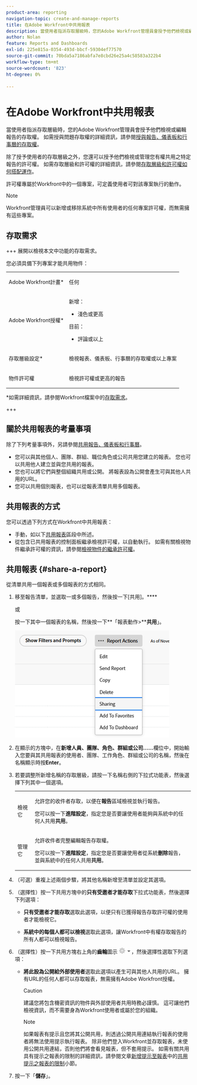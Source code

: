 ```yaml
---
product-area: reporting
navigation-topic: create-and-manage-reports
title: 在Adobe Workfront中共用報表
description: 當使用者指派存取層級時，您的Adobe Workfront管理員會授予他們檢視或編輯報告的存取權。 如需授與問題存取權的詳細資訊，請參閱授與報告、控制面板和行事曆的存取權。
author: Nolan
feature: Reports and Dashboards
exl-id: 225e815a-0354-493d-bbcf-59304ef77570
source-git-commit: 70bda5a7186abfa7e8cbd26e25a4c58583a322b4
workflow-type: tm+mt
source-wordcount: '823'
ht-degree: 0%

---
```


# 在Adobe Workfront中共用報表

<!-- Audited: 11/2024 -->

當使用者指派存取層級時，您的Adobe Workfront管理員會授予他們檢視或編輯報告的存取權。 如需授與問題存取權的詳細資訊，請參閱[授與報告、儀表板和行事曆的存取權](../../../administration-and-setup/add-users/configure-and-grant-access/grant-access-reports-dashboards-calendars.md)。

除了授予使用者的存取層級之外，您還可以授予他們檢視或管理您有權共用之特定報告的許可權。 如需存取層級和許可權的詳細資訊，請參閱[存取層級和許可權如何搭配運作](../../../administration-and-setup/add-users/access-levels-and-object-permissions/how-access-levels-permissions-work-together.md)。

許可權專屬於Workfront中的一個專案，可定義使用者可對該專案執行的動作。

>[!NOTE]
>
>Workfront管理員可以新增或移除系統中所有使用者的任何專案許可權，而無需擁有這些專案。

## 存取需求

+++ 展開以檢視本文中功能的存取需求。

您必須具備下列專案才能共用物件：

<table style="table-layout:auto"> 
 <col> 
 <col> 
 <tbody> 
  <tr> 
   <td role="rowheader">Adobe Workfront計畫*</td> 
   <td> <p>任何 </p> </td> 
  </tr> 
  <tr> 
   <td role="rowheader">Adobe Workfront授權*</td> 
      <td> 
      <p>新增：</p>
         <ul>
         <li><p>淺色或更高</p></li>
         </ul>
      <p>目前：</p>
         <ul>
         <li><p>評論或以上</p></li>
         </ul>
   </td>
  </tr> 
  <tr> 
   <td role="rowheader">存取層級設定*</td> 
   <td> <p>檢視報表、儀表板、行事曆的存取權或以上專案</p></td> 
  </tr> 
  <tr> 
   <td role="rowheader">物件許可權</td> 
   <td> <p>檢視許可權或更高的報告</p></td> 
  </tr> 
 </tbody> 
</table>

*如需詳細資訊，請參閱Workfront檔案中的[存取需求](/help/quicksilver/administration-and-setup/add-users/access-levels-and-object-permissions/access-level-requirements-in-documentation.md)。

+++

## 關於共用報表的考量事項

除了下列考量事項外，另請參閱[共用報告、儀表板和行事曆](../../../workfront-basics/grant-and-request-access-to-objects/permissions-reports-dashboards-calendars.md)。

* 您可以與其他個人、團隊、群組、職位角色或公司共用您建立的報表。 您也可以共用他人建立並與您共用的報表。
* 您也可以將它們與整個組織共用或公開。 將報表設為公開會產生可與其他人共用的URL。
* 您可以共用個別報表，也可以從報表清單共用多個報表。

## 共用報表的方式

您可以透過下列方式在Workfront中共用報表：

* 手動，如以下[共用報表](#share-a-report)區段中所述。
* 從包含已共用報表的控制面板繼承檢視許可權，以自動執行。 如需有關檢視物件繼承許可權的資訊，請參閱[檢視物件的繼承許可權](../../../workfront-basics/grant-and-request-access-to-objects/view-inherited-permissions-on-objects.md)。

## 共用報表 {#share-a-report}

從清單共用一個報表或多個報表的方式相同。

1. 移至報告清單，並選取一或多個報告，然後按一下[共用]。****

   或

   按一下其中一個報表的名稱，然後按一下**「報表動作>****共用**」。

   ![](assets/unshimmed-report-actions-sharing.png)

1. 在顯示的方塊中，在&#x200B;**新增人員、團隊、角色、群組或公司……**&#x200B;欄位中，開始輸入您要與其共用報表的使用者、團隊、工作角色、群組或公司的名稱，然後在名稱顯示時按&#x200B;**Enter**。

1. 若要調整所新增名稱的存取層級，請按一下名稱右側的下拉式功能表，然後選擇下列其中一個選項。

   <table style="table-layout:auto"> 
    <col> 
    <col> 
    <tbody> 
     <tr> 
      <td role="rowheader">檢視它</td> 
      <td> <p>允許您的收件者存取，以便在<strong>報告</strong>區域檢視並執行報告。</p> <p>您可以按一下<strong>進階設定</strong>，指定您是否要讓使用者能夠與系統中的任何人共用<strong>共用</strong>。</p> </td> 
     </tr> 
     <tr> 
      <td role="rowheader">管理它</td> 
      <td> <p>允許收件者完整編輯報告存取權。</p> <p>您可以按一下<strong>進階設定</strong>，指定您是否要讓使用者從系統<strong>刪除</strong>報告，並與系統中的任何人共用<strong>共用</strong>。</p> </td> 
     </tr> 
    </tbody> 
   </table>

1. （可選）重複上述兩個步驟，將其他名稱新增至清單並設定其選項。
1. （選擇性）按一下共用方塊中的&#x200B;**只有受邀者才能存取**&#x200B;下拉式功能表，然後選擇下列選項：

   * **只有受邀者才能存取**&#x200B;選取此選項，以便只有已獲得報告存取許可權的使用者才能檢視它。

   * **系統中的每個人都可以檢視**&#x200B;選取此選項，讓Workfront中有權存取報告的所有人都可以檢視報告。

1. （選擇性）按一下共用方塊右上角的&#x200B;**齒輪**&#x200B;圖示![齒輪圖示設定](assets/gear-icon-settings-with-dn-arrow.jpg)，然後選擇性選取下列選項：

   * **將此設為公開給外部使用者**&#x200B;選取此選項以產生可與其他人共用的URL。 擁有URL的任何人都可以存取報表，無需擁有Adobe Workfront授權。

     >[!CAUTION]
     >
     >建議您將包含機密資訊的物件與外部使用者共用時務必謹慎。 這可讓他們檢視資訊，而不需要身為Workfront使用者或屬於您的組織。

     >[!NOTE]
     >
     >如果報表有提示且您將其公開共用，則透過公開共用連結執行報表的使用者將無法使用提示執行報表。 除非他們登入Workfront並存取報表，未使用公開共用連結，否則他們將會看見報表，但不套用提示。 如需有關共用具有提示之報表的限制的詳細資訊，請參閱文章[新增提示至報表](../../../reports-and-dashboards/reports/creating-and-managing-reports/add-prompt-report.md)中的[共用提示之報表的限制](../../../reports-and-dashboards/reports/creating-and-managing-reports/add-prompt-report.md#limitations-of-running-public-prompted-reports)小節。

1. 按一下「**儲存**」。
